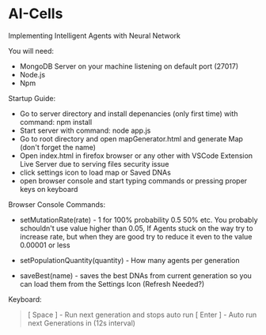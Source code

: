 # AI-Cells
Implementing Intelligent Agents with Neural Network


You will need:
- MongoDB Server on your machine listening on default port (27017)
- Node.js 
- Npm

Startup Guide:
- Go to server directory and install depenancies (only first time) with command: npm install 
- Start server with command: node app.js
- Go to root directory and open mapGenerator.html and generate Map (don't forget the name)
- Open index.html in firefox browser or any other with VSCode Extension Live Server due to serving files security issue
- click settings icon to load map or Saved DNAs 
- open browser console and start typing commands or pressing proper keys on keyboard

Browser Console Commands:
    
- setMutationRate(rate) - 1 for 100% probability 0.5 50% etc. You probably schouldn't use value   higher than 0.05, If Agents stuck on the way try to increase rate, but when they are good try to reduce it even to the value 0.00001 or less

- setPopulationQuantity(quantity) - How many agents per generation

- saveBest(name) - saves the best DNAs from current generation so you can load them from the Settings Icon (Refresh Needed?)

Keyboard:
> [ Space ] - Run next generation and stops auto run 
> [ Enter ] - Auto run next Generations in (12s interval)